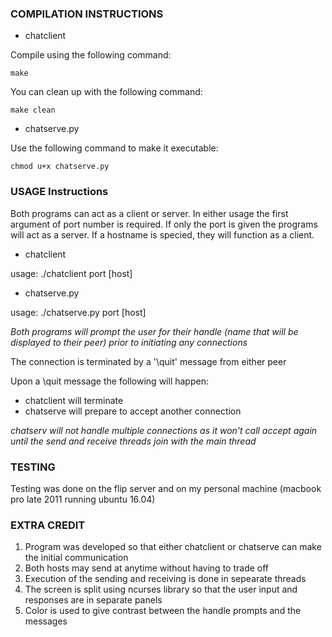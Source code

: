 ### COMPILATION INSTRUCTIONS
* chatclient

Compile using the following command:

```
make
```

You can clean up with the following command:

```
make clean
```

* chatserve.py

Use the following command to make it executable:

```
chmod u+x chatserve.py
```

### USAGE Instructions

Both programs can act as a client or server. In either usage the first argument
of port number is required. If only the port is given the programs will act as
a server.  If a hostname is specied, they will function as a client.

* chatclient

usage: ./chatclient port [host]

* chatserve.py

usage: ./chatserve.py port [host]

_Both programs will prompt the user for their handle (name that will be displayed to their peer) prior to initiating any connections_

The connection is terminated by a '\quit' message from either peer

Upon a \quit message the following will happen:

* chatclient will terminate
* chatserve will prepare to accept another connection

_chatserv will not handle multiple connections as it won't call accept again until the send and receive threads join with the main thread_

### TESTING

Testing was done on the flip server and on my personal machine (macbook pro late 2011 running ubuntu 16.04)

### EXTRA CREDIT

1. Program was developed so that either chatclient or chatserve can make the
   initial communication
2. Both hosts may send at anytime without having to trade off
3. Execution of the sending and receiving is done in sepearate threads
4. The screen is split using ncurses library so that the user input and
   responses are in separate panels
5. Color is used to give contrast between the handle prompts and the messages
